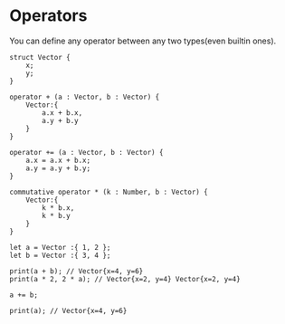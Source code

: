 # Operators

You can define any operator between any two types(even builtin ones).

```frugurt
struct Vector {
    x;
    y;
}

operator + (a : Vector, b : Vector) {
    Vector:{
        a.x + b.x,
        a.y + b.y
    }
}

operator += (a : Vector, b : Vector) {
    a.x = a.x + b.x;
    a.y = a.y + b.y;
}

commutative operator * (k : Number, b : Vector) {
    Vector:{
        k * b.x,
        k * b.y
    }
}

let a = Vector :{ 1, 2 };
let b = Vector :{ 3, 4 };

print(a + b); // Vector{x=4, y=6}
print(a * 2, 2 * a); // Vector{x=2, y=4} Vector{x=2, y=4}

a += b;

print(a); // Vector{x=4, y=6}
```
